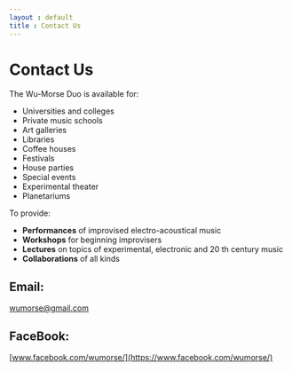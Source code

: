 ```yaml
---
layout : default
title : Contact Us
---
```


# Contact Us

The Wu-Morse Duo is available for:

- Universities and colleges
- Private music schools
- Art galleries
- Libraries
- Coffee houses
- Festivals
- House parties
- Special events
- Experimental theater
- Planetariums


To provide:

- **Performances** of improvised electro-acoustical music
- **Workshops** for beginning improvisers
- **Lectures** on topics of experimental, electronic and 20 th century music
- **Collaborations** of all kinds


## Email:
[wumorse@gmail.com](mailto://wumorse@gmail.com)

## FaceBook:
[www.facebook.com/wumorse/](https://www.facebook.com/wumorse/)